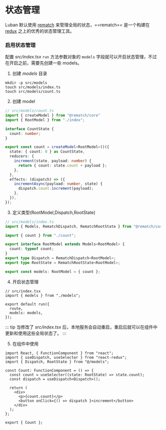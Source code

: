 # 状态管理

Luban 默认使用 [rematch](https://rematchjs.org/) 来管理全局的状态，==rematch== 是一个构建在 [redux](https://redux.js.org/) 之上的优秀的状态管理工具。

### 启用状态管理
配置 *src/index.tsx* `run` 方法参数对象的 `models` 字段就可以开启状态管理，不过在开启之前，需要先创建一些 models。

1. 创建 *models* 目录
```shell
mkdir -p src/models
touch src/models/index.ts
touch src/models/count.ts
```

2. 创建 model
```ts
// src/models/count.ts
import { createModel } from "@rematch/core"
import { RootModel } from "./index";

interface CountState {
  count: number;
}

export const count = createModel<RootModel>()({
  state: { count: 0 } as CountState,
  reducers: {
    increment(state, payload: number) {
      return { count: state.count + payload };
    },
  },
  effects: (dispatch) => ({
    incrementAsync(payload: number, state) {
      dispatch.count.increment(payload);
    },
  }),
});
```

3. 定义类型(RootModel,Dispatch,RootState)
```ts
// src/models/index.ts
import { Models, RematchDispatch, RematchRootState } from "@rematch/core";

import { count } from "./count";

export interface RootModel extends Models<RootModel> {
  count: typeof count;
}
export type Dispatch = RematchDispatch<RootModel>;
export type RootState = RematchRootState<RootModel>;

export const models: RootModel = { count };
```

4. 开启状态管理
```ts{6}
// src/index.tsx
import { models } from "./models";

export default run({
  route,
  models: models,
});
```

::: tip
当修改了 *src/index.tsx* 后，本地服务会自动重启，重启后就可以在组件中更新和使用这些全局状态了。
:::

5. 在组件中使用
```tsx
import React, { FunctionComponent } from "react";
import { useDispatch, useSelector } from "react-redux";
import { Dispatch, RootState } from "@/models";

const Count: FunctionComponent = () => {
  const count = useSelector((state: RootState) => state.count);
  const dispatch = useDispatch<Dispatch>();

  return (
    <div>
      <p>{count.count}</p>
      <button onClick={() => dispatch }>increment</button>
    </div>
  );
};

export { Count };
```